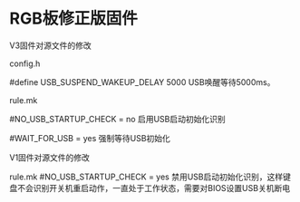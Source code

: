 # RGB板修正版固件

V3固件对源文件的修改

config.h

#define USB_SUSPEND_WAKEUP_DELAY 5000  USB唤醒等待5000ms。

rule.mk

#NO_USB_STARTUP_CHECK = no  启用USB启动初始化识别

#WAIT_FOR_USB = yes    强制等待USB初始化

V1固件对源文件的修改

rule.mk
#NO_USB_STARTUP_CHECK = yes  禁用USB启动初始化识别，这样键盘不会识别开关机重启动作，一直处于工作状态，需要对BIOS设置USB关机断电


